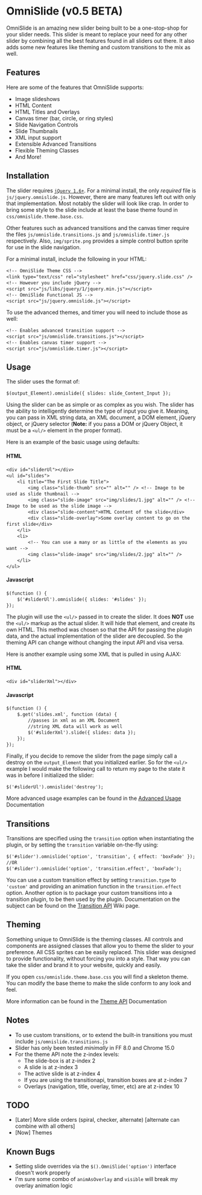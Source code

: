 # OmniSlide (v0.5 BETA)

OmniSlide is an amazing new slider being built to be a one-stop-shop for your slider needs. This slider is meant to replace your need for any other slider by combining all the best features found in all sliders out there. It also adds some new features like theming and custom transitions to the mix as well.

## Features

Here are some of the features that OmniSlide supports:

* Image slideshows
* HTML Content
* HTML Titles and Overlays
* Canvas timer (bar, circle, or ring styles)
* Slide Navigation Controls
* Slide Thumbnails
* XML input support
* Extensible Advanced Transitions
* Flexible Theming Classes
* And More!

## Installation

The slider requires [`jQuery 1.6+`](http://jquery.com/). For a minimal install, the only *required* file is `js/jquery.omnislide.js`. However, there are many features left out with only that implementation. Most notably the slider will look like crap. In order to bring some style to the slide include at least the base theme found in `css/omnislide.theme.base.css`. 

Other features such as advanced transitions and the canvas timer require the files `js/omnislide.transitions.js` and `js/omnislide.timer.js` respectively. Also, `img/sprite.png` provides a simple control button sprite for use in the slide navigation.

For a minimal install, include the following in your HTML:

	<!-- OmniSlide Theme CSS -->
	<link type="text/css" rel="stylesheet" href="css/jquery.slide.css" />
	<!-- However you include jQuery -->
    <script src="js/libs/jquery/1/jquery.min.js"></script>
	<!-- OmniSlide Functional JS -->
	<script src="js/jquery.omnislide.js"></script>

To use the advanced themes, and timer you will need to include those as well:

	<!-- Enables advanced transition support -->
	<script src="js/omnislide.transitions.js"></script>
	<!-- Enables canvas timer support -->
	<script src="js/omnislide.timer.js"></script>

## Usage

The slider uses the format of:

	$(output_Element).omnislide({ slides: slide_Content_Input });

Using the slider can be as simple or as complex as you wish. The slider has the ability to intelligently determine the type of input you give it. Meaning, you can pass in XML string data, an XML document, a DOM element, jQuery object, or jQuery selector (__Note:__ if you pass a DOM or jQuery Object, it must be a `<ul/>` element in the proper format). 

Here is an example of the basic usage using defaults:

#### HTML

	<div id="sliderUl"></div>
    <ul id="slides">
        <li title="The First Slide Title">
            <img class="slide-thumb" src="" alt="" /> <!-- Image to be used as slide thumbnail -->
            <img class="slide-image" src="img/slides/1.jpg" alt="" /> <!-- Image to be used as the slide image -->
            <div class="slide-content">HTML Content of the slide</div>
            <div class="slide-overlay">Some overlay content to go on the first slide</div>
        </li>
        <li>
			<!-- You can use a many or as little of the elements as you want -->
            <img class="slide-image" src="img/slides/2.jpg" alt="" />
        </li>
	</ul>

#### Javascript

	$(function () {
		$('#sliderUl').omnislide({ slides: '#slides' });
	});

The plugin will use the `<ul/>` passed in to create the slider. It does __NOT__ use the `<ul/>` markup as the actual slider. It will hide that element, and create its own HTML. This method was chosen so that the API for passing the plugin data, and the actual implementation of the slider are decoupled. So the theming API can change without changing the input API and visa versa.

Here is another example using some XML that is pulled in using AJAX:

#### HTML

	<div id="sliderXml"></div>

#### Javascript

	$(function () {
		$.get('slides.xml', function (data) {
			//passes in xml as an XML Document
			//string XML data will work as well
            $('#sliderXml').slide({ slides: data });
        });
	});

Finally, if you decide to remove the slider from the page simply call a destroy on the `output_Element` that you initialized earlier. So for the `<ul/>` example I would make the following call to return my page to the state it was in before I initialized the slider:

	$('#sliderUl').omnislide('destroy');

More advanced usage examples can be found in the [Advanced Usage](#) Documentation

## Transitions

Transitions are specified using the `transition` option when instantiating the plugin, or by setting the `transition` variable on-the-fly using:

	$('#slider').omnislide('option', 'transition', { effect: 'boxFade' });
	//OR
	$('#slider').omnislide('option', 'transition.effect', 'boxFade');

You can use a custom transition effect by setting `transition.type` to `'custom'` and providing an animation function in the `transition.effect` option. Another option is to package your custom transitions into a transition plugin, to be then used by the plugin. Documentation on the subject can be found on the [Transition API](#) Wiki page.

## Theming

Something unique to OmniSlide is the theming classes. All controls and components are assigned classes that allow you to theme the slider to your preference. All CSS sprites can be easily replaced. This slider was designed to provide functionality, without forcing you into a style. That way you can take the slider and brand it to your website, quickly and easily.

If you open `css/omnislide.theme.base.css` you will find a skeleton theme. You can modify the base theme to make the slide conform to any look and feel.

More information can be found in the [Theme API](https://github.com/englercj/OmniSlide/wiki/Theme-API) Documentation

## Notes

* To use custom transitions, or to extend the built-in transitions you must include `js/omnislide.transitions.js`
* Slider has only been tested _minimally_ in FF 8.0 and Chrome 15.0
* For the theme API note the z-index levels:
    * The slide-box is at z-index 2
	* A slide is at z-index 3
	* The active slide is at z-index 4
	* If you are using the transitionapi, transition boxes are at z-index 7
	* Overlays (navigation, title, overlay, timer, etc) are at z-index 10

## TODO

* [Later] More slide orders (spiral, checker, alternate) [alternate can combine with all others]
* [Now] Themes

## Known Bugs
* Setting slide overrides via the `$().OmniSlide('option')` interface doesn't work properly
* I'm sure some combo of `animAsOverlay` and `visible` will break my overlay animation logic